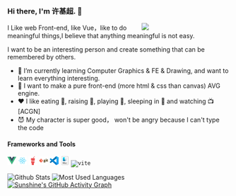 ### Hi there, I'm 许基超. 👋

<img align="right" width="200" src="http://xjc.vin/bestman.png">

I Like web Front-end, like Vue，like to do meaningful things,I believe that anything meaningful is not easy.

I want to be an interesting person and create something that can be remembered by others.

- 🌱 I’m currently learning Computer Graphics & FE & Drawing, and want to learn everything interesting.
- 🤔 I want to make a pure front-end (more html & css than canvas) AVG engine. 
- ❤️ I like eating 🥩, raising 🐓, playing 🎨, sleeping in 🛌 and watching 📺 [ACGN]
- 😈 My character is super good， won't be angry because I can't type the code
#### Frameworks and Tools

<!-- tools:start -->
<!-- prettier-ignore-start -->
<!-- markdownlint-disable -->
<code><img height="20" src="https://raw.githubusercontent.com/github/explore/80688e429a7d4ef2fca1e82350fe8e3517d3494d/topics/vue/vue.png" alt="vue" /></code>
<code><img height="20" src="https://raw.githubusercontent.com/github/explore/80688e429a7d4ef2fca1e82350fe8e3517d3494d/topics/react/react.png" alt="react" /></code>
<code><img height="20" src="https://raw.githubusercontent.com/github/explore/80688e429a7d4ef2fca1e82350fe8e3517d3494d/topics/gulp/gulp.png" alt="gulp" /></code>
<code><img height="20" src="https://raw.githubusercontent.com/github/explore/80688e429a7d4ef2fca1e82350fe8e3517d3494d/topics/git/git.png" alt="git" /></code>
<code><img height="20" src="https://raw.githubusercontent.com/github/explore/80688e429a7d4ef2fca1e82350fe8e3517d3494d/topics/visual-studio-code/visual-studio-code.png" alt="visual-studio-code" /></code>
<code><img height="20" src="https://raw.githubusercontent.com/github/explore/80688e429a7d4ef2fca1e82350fe8e3517d3494d/topics/macos/macos.png" alt="macos" /></code>
<code><img height="20" src="https://vitejs.dev/logo.svg" alt="vite" /></code>
<!-- markdownlint-restore -->
<!-- prettier-ignore-end -->
![Github Stats](https://github-readme-stats.vercel.app/api?username=xiaoqin-xjc&show_icons=true&theme=dark&count_private=true)
![Most Used Languages](https://github-readme-stats.vercel.app/api/top-langs/?username=xiaoqin-xjc&theme=dark&layout=compact)
[![Sunshine's GitHub Activity Graph](https://activity-graph.herokuapp.com/graph?username=xiaoqin-xjc&theme=xcode)](https://github.com/sun0225SUN)


<!-- tools:end -->
